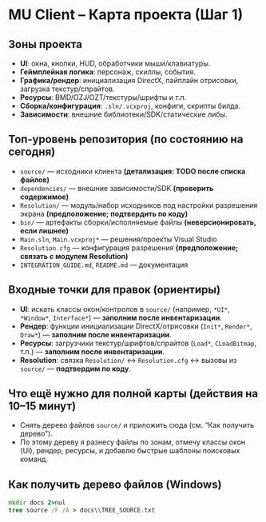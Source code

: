 # MU Client – Карта проекта (Шаг 1)

## Зоны проекта
- **UI**: окна, кнопки, HUD, обработчики мыши/клавиатуры.
- **Геймплейная логика**: персонаж, скиллы, события.
- **Графика/рендер**: инициализация DirectX, пайплайн отрисовки, загрузка текстур/спрайтов.
- **Ресурсы**: BMD/OZJ/OZT/текстуры/шрифты и т.п.
- **Сборка/конфигурация**: `.sln/.vcxproj`, конфиги, скрипты билда.
- **Зависимости**: внешние библиотеки/SDK/статические либы.

## Топ-уровень репозитория (по состоянию на сегодня)
- `source/` — исходники клиента **(детализация: TODO после списка файлов)**
- `dependencies/` — внешние зависимости/SDK **(проверить содержимое)**
- `Resolution/` — модуль/набор исходников под настройки разрешения экрана **(предположение; подтвердить по коду)**
- `bin/` — артефакты сборки/исполняемые файлы **(неверсионировать, если лишнее)**
- `Main.sln`, `Main.vcxproj*` — решения/проекты Visual Studio
- `Resolution.cfg` — конфигурация разрешения **(предположение; связать с модулем Resolution)**
- `INTEGRATION_GUIDE.md`, `README.md` — документация

## Входные точки для правок (ориентиры)
- **UI**: искать классы окон/контролов в `source/` (например, `*UI*`, `*Window*`, `Interface*`) — **заполним после инвентаризации**.
- **Рендер**: функции инициализации DirectX/отрисовки (`Init*`, `Render*`, `Draw*`) — **заполним после инвентаризации**.
- **Ресурсы**: загрузчики текстур/шрифтов/спрайтов (`Load*`, `CLoadBitmap`, т.п.) — **заполним после инвентаризации**.
- **Resolution**: связка `Resolution/` ↔ `Resolution.cfg` ↔ вызовы из `source/` — **подтвердим по коду**.

## Что ещё нужно для полной карты (действия на 10–15 минут)
- Снять дерево файлов `source/` и приложить сюда (см. “Как получить дерево”).
- По этому дереву я разнесу файлы по зонам, отмечу классы окон (UI), рендер, ресурсы, и добавлю быстрые шаблоны поисковых команд.

## Как получить дерево файлов (Windows)
```bat
mkdir docs 2>nul
tree source /F /A > docs\\TREE_SOURCE.txt
